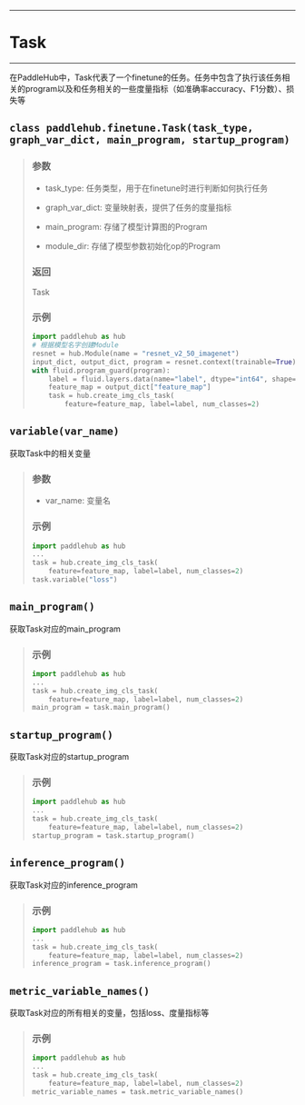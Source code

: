 ----
# Task
----
在PaddleHub中，Task代表了一个finetune的任务。任务中包含了执行该任务相关的program以及和任务相关的一些度量指标（如准确率accuracy、F1分数）、损失等

## `class paddlehub.finetune.Task(task_type, graph_var_dict, main_program, startup_program)`
> ### 参数
> * task_type: 任务类型，用于在finetune时进行判断如何执行任务
>
> * graph_var_dict: 变量映射表，提供了任务的度量指标
>
> * main_program: 存储了模型计算图的Program
>
> * module_dir: 存储了模型参数初始化op的Program
>
> ### 返回
> Task
>
> ### 示例
>
> ```python
> import paddlehub as hub
> # 根据模型名字创建Module
> resnet = hub.Module(name = "resnet_v2_50_imagenet")
> input_dict, output_dict, program = resnet.context(trainable=True)
> with fluid.program_guard(program):
>     label = fluid.layers.data(name="label", dtype="int64", shape=[1])
>     feature_map = output_dict["feature_map"]
>     task = hub.create_img_cls_task(
>         feature=feature_map, label=label, num_classes=2)
> ```

## `variable(var_name)`
获取Task中的相关变量
> ### 参数
> * var_name: 变量名
>
> ### 示例
>
> ```python
> import paddlehub as hub
> ...
> task = hub.create_img_cls_task(
>     feature=feature_map, label=label, num_classes=2)
> task.variable("loss")
> ```

## `main_program()`
获取Task对应的main_program
> ### 示例
>
> ```python
> import paddlehub as hub
> ...
> task = hub.create_img_cls_task(
>     feature=feature_map, label=label, num_classes=2)
> main_program = task.main_program()
> ```

## `startup_program()`
获取Task对应的startup_program
> ### 示例
>
> ```python
> import paddlehub as hub
> ...
> task = hub.create_img_cls_task(
>     feature=feature_map, label=label, num_classes=2)
> startup_program = task.startup_program()
> ```

## `inference_program()`
获取Task对应的inference_program
> ### 示例
>
> ```python
> import paddlehub as hub
> ...
> task = hub.create_img_cls_task(
>     feature=feature_map, label=label, num_classes=2)
> inference_program = task.inference_program()
> ```

## `metric_variable_names()`
获取Task对应的所有相关的变量，包括loss、度量指标等
> ### 示例
>
> ```python
> import paddlehub as hub
> ...
> task = hub.create_img_cls_task(
>     feature=feature_map, label=label, num_classes=2)
> metric_variable_names = task.metric_variable_names()
> ```
